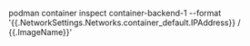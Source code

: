 podman container inspect container-backend-1 --format '{{.NetworkSettings.Networks.container_default.IPAddress}} / {{.ImageName}}'
